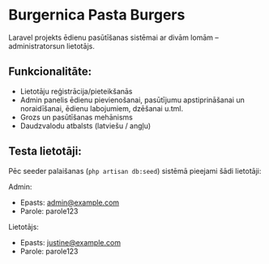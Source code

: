 # Burgernica Pasta Burgers

Laravel projekts ēdienu pasūtīšanas sistēmai ar divām lomām – administratorsun lietotājs.

## Funkcionalitāte:
- Lietotāju reģistrācija/pieteikšanās
- Admin panelis ēdienu pievienošanai, pasūtījumu apstiprināšanai un noraidīšanai, ēdienu labojumiem, dzēšanai u.tml.
- Grozs un pasūtīšanas mehānisms
- Daudzvalodu atbalsts (latviešu / angļu)

## Testa lietotāji:
Pēc seeder palaišanas (`php artisan db:seed`) sistēmā pieejami šādi lietotāji:

Admin:
- Epasts: admin@example.com
- Parole: parole123

Lietotājs:
- Epasts: justine@example.com
- Parole: parole123